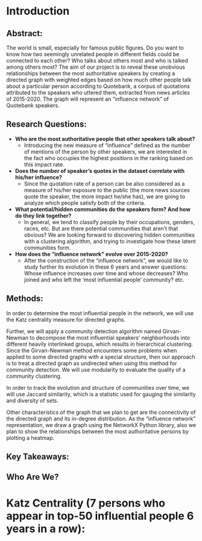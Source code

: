 # Introduction
## Abstract:
The world is small, especially for famous public figures. Do you want to know how two seemingly unrelated people in different fields could be connected to each other? Who talks about others most and who is talked among others most?  The aim of our project is to reveal these unobvious relationships between the most authoritative speakers by creating a directed graph with weighted edges based on how much other people talk about a particular person according to Quotebank, a corpus of quotations attributed to the speakers who uttered them, extracted from news articles of 2015-2020. The graph will represent an “influence network” of Quotebank speakers. 

## Research Questions:
* **Who are the most authoritative people that other speakers talk about?** 
    - Introducing the new measure of “influence” defined as the number of mentions of the person by other speakers, we are interested in the fact who occupies the highest positions in the ranking based on this impact rate. 
* **Does the number of speaker’s quotes in the dataset correlate with his/her influence?**
    - Since the quotation rate of a person can be also considered as a measure of his/her exposure to the public (the more news sources quote the speaker, the more impact he/she has), we are going to analyze which people satisfy both of the criteria.
* **What potential/hidden communities do the speakers form? And how do they link together?**
    - In general, we tend to classify people by their occupations, genders, races, etc. But are there potential communities that aren’t that obvious? We are looking forward to discovering hidden communities with a clustering algorithm, and trying to investigate how these latent communities form.
* **How does the “influence network” evolve over 2015-2020?**
    - After the construction of the “influence network”, we would like to study further its evolution in these 6 years and answer questions: Whose influence increases over time and whose decreases? Who joined and who left the ‘most influential people’ community? etc.
 
## Methods:
In order to determine the most influential people in the network, we will use the Katz centrality measure for directed graphs.

Further, we will apply a community detection algorithm named Girvan-Newman to decompose the most influential speakers’ neighborhoods into different heavily interlinked groups, which results in hierarchical clustering. Since the Girvan-Newman method encounters some problems when applied to some directed graphs with a special structure, then our approach is to treat a directed graph as undirected when using this method for community detection. We will use modularity to evaluate the quality of a community clustering.

In order to track the evolution and structure of communities over time, we will use Jaccard similarity, which is a statistic used for gauging the similarity and diversity of sets.

Other characteristics of the graph that we plan to get are the connectivity of the directed graph and its in-degree distribution. As the “influence network” representation, we draw a graph using the NetworkX Python library, also we plan to show the relationships between the most authoritative persons by plotting a heatmap.

## Key Takeaways:

## Who Are We?
<div class="flourish-embed flourish-bar-chart-race" data-src="visualisation/8129285"><script src="https://public.flourish.studio/resources/embed.js"></script></div>

# Katz Centrality (7 persons who appear in top-50 influential people 6 years in a row):
<div class="flourish-embed flourish-chart" data-src="visualisation/8140221"><script src="https://public.flourish.studio/resources/embed.js"></script></div> 

<div class="flourish-embed flourish-network" data-src="visualisation/8133516"><script src="https://public.flourish.studio/resources/embed.js"></script></div>
